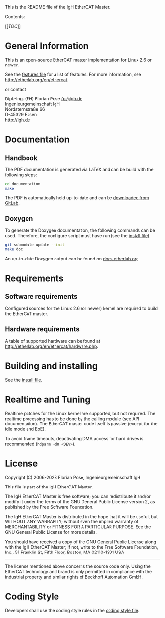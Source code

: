 This is the README file of the IgH EtherCAT Master.

Contents:

[[_TOC_]]

# General Information

This is an open-source EtherCAT master implementation for Linux 2.6 or newer.

See the [features file](FEATURES.md) for a list of features. For more
information, see http://etherlab.org/en/ethercat.

or contact

>>>
Dipl.-Ing. (FH) Florian Pose <fp@igh.de>  
Ingenieurgemeinschaft IgH  
Nordsternstraße 66  
D-45329 Essen  
http://igh.de
>>>

# Documentation

## Handbook

The PDF documentation is generated via LaTeX and can be build with the
following steps:

```bash
cd documentation
make
```

The PDF is automatically held up-to-date and can be [downloaded from
GitLab](https://gitlab.com/etherlab.org/ethercat/-/jobs/artifacts/stable-1.5/raw/pdf/ethercat_doc.pdf?job=pdf).

## Doxygen

To generate the Doxygen documentation, the following commands can be used.
Therefore, the configure script must have run (see the [install
file](INSTALL.md)).

```bash
git submodule update --init
make doc
```

An up-to-date Doxygen output can be found on
[docs.etherlab.org](https://docs.etherlab.org/ethercat/1.5/doxygen/index.html).

# Requirements

## Software requirements

Configured sources for the Linux 2.6 (or newer) kernel are required to build
the EtherCAT master.

## Hardware requirements

A table of supported hardware can be found at
http://etherlab.org/en/ethercat/hardware.php.

# Building and installing

See the [install file](INSTALL.md).

# Realtime and Tuning

Realtime patches for the Linux kernel are supported, but not required. The
realtime processing has to be done by the calling module (see API
documentation). The EtherCAT master code itself is passive (except for the
idle mode and EoE).

To avoid frame timeouts, deactivating DMA access for hard drives is
recommended (`hdparm -d0 <DEV>`).

# License

Copyright (C) 2006-2023  Florian Pose, Ingenieurgemeinschaft IgH

This file is part of the IgH EtherCAT Master.

The IgH EtherCAT Master is free software; you can redistribute it and/or
modify it under the terms of the GNU General Public License version 2, as
published by the Free Software Foundation.

The IgH EtherCAT Master is distributed in the hope that it will be useful, but
WITHOUT ANY WARRANTY; without even the implied warranty of MERCHANTABILITY or
FITNESS FOR A PARTICULAR PURPOSE. See the GNU General Public License for more
details.

You should have received a copy of the GNU General Public License along with
the IgH EtherCAT Master; if not, write to the Free Software Foundation, Inc.,
51 Franklin St, Fifth Floor, Boston, MA  02110-1301  USA

---

The license mentioned above concerns the source code only. Using the EtherCAT
technology and brand is only permitted in compliance with the industrial
property and similar rights of Beckhoff Automation GmbH.

# Coding Style

Developers shall use the coding style rules in the [coding style
file](CodingStyle.md).
